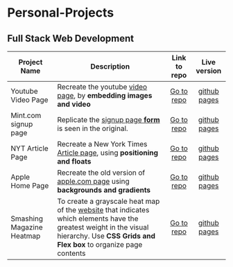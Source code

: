 # Personal-Projects

## Full Stack Web Development

| Project Name  | Description | Link to repo  | Live version |
| ------------- | ------------- | :-------------: | :-------------: |
| Youtube Video Page  | Recreate the youtube [video page](https://www.youtube.com/watch?v=V74l_zS1x8E), by **embedding images and video**  | [Go to repo](https://github.com/keshav-c/youtube-page)  | [github pages](https://keshav-c.github.io/youtube-page/)  |
| Mint.com signup page  | Replicate the [signup page **form**](https://wwws.mint.com/login.event?task=S) is seen in the original. | [Go to repo](https://github.com/keshav-c/mint-signup)  | [github pages](https://keshav-c.github.io/mint-signup/index.html)  |
| NYT Article Page | Recreate a New York Times [Article page](https://www.nytimes.com/2014/03/18/science/space/detection-of-waves-in-space-buttresses-landmark-theory-of-big-bang.html?_r=0), using **positioning and floats** | [Go to repo](https://github.com/keshav-c/nytimes) | [github pages](https://keshav-c.github.io/nytimes/index.html) |
| Apple Home Page | Recreate the old version of [apple.com page](https://web.archive.org/web/20140301004610/http://www.apple.com/) using **backgrounds and gradients** | [Go to repo](https://github.com/keshav-c/apple-page) | [github pages](https://keshav-c.github.io/apple-page/index.html) |
| Smashing Magazine Heatmap | To create a grayscale heat map of the [website](http://smashingmagazine.com/) that indicates which elements have the greatest weight in the visual hierarchy. Use **CSS Grids and Flex box** to organize page contents | [Go to repo](https://github.com/keshav-c/smashing-mag) | [github pages](https://keshav-c.github.io/smashing-mag/) | 
